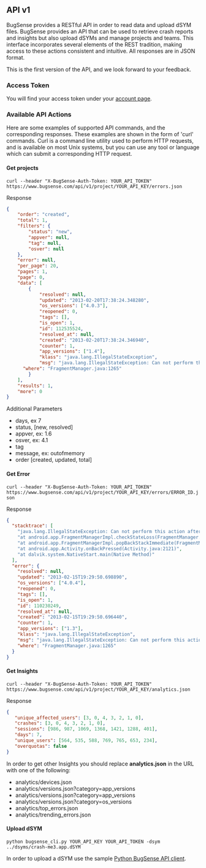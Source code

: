 ## API v1

BugSense provides a RESTful API in order to read data and upload dSYM files. BugSense provides an API that can be used to retrieve crash reports and insights but also upload dSYMs and manage projects and teams. This interface incorporates several elements of the REST tradition, making access to these actions consistent and intuitive. All responses are in JSON format.

This is the first version of the API, and we look forward to your feedback.

### Access Token

You will find your access token under your [account page](https://www.bugsense.com/account).

### Available API Actions

Here are some examples of supported API commands, and the corresponding responses. These examples are shown in the form of 'curl' commands. Curl is a command line utility used to perform HTTP requests, and is available on most Unix systems, but you can use any tool or language which can submit a corresponding HTTP request.

#### Get projects

```curl --header "X-BugSense-Auth-Token: YOUR_API_TOKEN" https://www.bugsense.com/api/v1/project/YOUR_API_KEY/errors.json```

Response

```json
{
    "order": "created",
    "total": 1,
    "filters": {
        "status": "new",
        "appver": null,
        "tag": null,
        "osver": null
    },
    "error": null,
    "per_page": 20,
    "pages": 1,
    "page": 0,
    "data": [
        {
            "resolved": null,
            "updated": "2013-02-20T17:38:24.348280",
            "os_versions": ["4.0.3"],
            "reopened": 0,
            "tags": [],
            "is_open": 1,
            "id": 112535524,
            "resolved_at": null,
            "created": "2013-02-20T17:38:24.346940",
            "counter": 1,
            "app_versions": ["1.4"],
            "klass": "java.lang.IllegalStateException",
            "msg": "java.lang.IllegalStateException: Can not perform this action after onSaveInstanceState",
      "where": "FragmentManager.java:1265"
        }
    ],
    "results": 1,
    "more": 0
}
```

Additional Parameters

* days, ex 7
* status, [new, resolved]
* appver, ex: 1.6
* osver, ex: 4.1
* tag
* message, ex: outofmemory
* order [created, updated, total]

#### Get Error

```curl --header "X-BugSense-Auth-Token: YOUR_API_TOKEN" https://www.bugsense.com/api/v1/project/YOUR_API_KEY/errors/ERROR_ID.json```

Response

```json
{
  "stacktrace": [
    "java.lang.IllegalStateException: Can not perform this action after onSaveInstanceState",
    "at android.app.FragmentManagerImpl.checkStateLoss(FragmentManager.java:1265)",
    "at android.app.FragmentManagerImpl.popBackStackImmediate(FragmentManager.java:451)",
    "at android.app.Activity.onBackPressed(Activity.java:2121)",
    "at dalvik.system.NativeStart.main(Native Method)"
  ],
  "error": {
    "resolved": null,
    "updated": "2013-02-15T19:29:50.698890",
    "os_versions": ["4.0.4"],
    "reopened": 0,
    "tags": [],
    "is_open": 1,
    "id": 110230249,
    "resolved_at": null,
    "created": "2013-02-15T19:29:50.696440",
    "counter": 1,
    "app_versions": ["1.3"],
    "klass": "java.lang.IllegalStateException",
    "msg": "java.lang.IllegalStateException: Can not perform this action after onSaveInstanceState",
    "where": "FragmentManager.java:1265"
  }
}
```

#### Get Insights

```curl --header "X-BugSense-Auth-Token: YOUR_API_TOKEN" https://www.bugsense.com/api/v1/project/YOUR_API_KEY/analytics.json```

Response

```json
{
   "unique_affected_users": [3, 0, 4, 3, 2, 1, 0],
   "crashes": [3, 0, 4, 3, 2, 1, 0],
   "sessions": [986, 987, 1069, 1368, 1421, 1288, 401],
   "days": 7,
   "unique_users": [564, 535, 588, 769, 765, 653, 234],
   "overquotas": false
}
```

 In order to get other Insights you should replace **analytics.json** in the URL with one of the following:

* analytics/devices.json
* analytics/versions.json?category=app_versions
* analytics/versions.json?category=app_versions
* analytics/versions.json?category=os_versions
* analytics/top_errors.json
* analytics/trending_errors.json

#### Upload dSYM

```python bugsense_cli.py YOUR_API_KEY YOUR_API_TOKEN -dsym ../dsyms/crash-me3.app.dSYM```

 In order to upload a dSYM use the sample [Python BugSense API client](https://gist.github.com/PanosJee/5004886).
